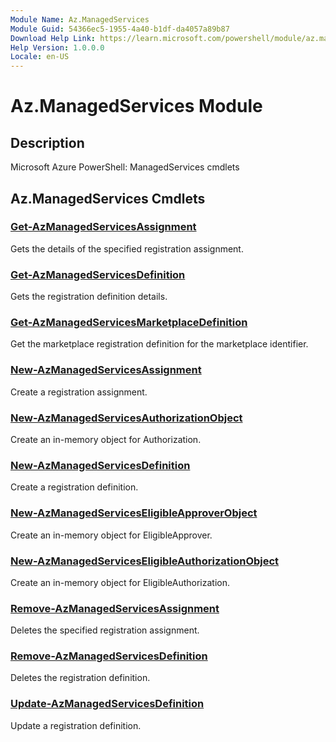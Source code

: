```yaml
---
Module Name: Az.ManagedServices
Module Guid: 54366ec5-1955-4a40-b1df-da4057a89b87
Download Help Link: https://learn.microsoft.com/powershell/module/az.managedservices
Help Version: 1.0.0.0
Locale: en-US
---
```


# Az.ManagedServices Module
## Description
Microsoft Azure PowerShell: ManagedServices cmdlets

## Az.ManagedServices Cmdlets
### [Get-AzManagedServicesAssignment](Get-AzManagedServicesAssignment.md)
Gets the details of the specified registration assignment.

### [Get-AzManagedServicesDefinition](Get-AzManagedServicesDefinition.md)
Gets the registration definition details.

### [Get-AzManagedServicesMarketplaceDefinition](Get-AzManagedServicesMarketplaceDefinition.md)
Get the marketplace registration definition for the marketplace identifier.

### [New-AzManagedServicesAssignment](New-AzManagedServicesAssignment.md)
Create a registration assignment.

### [New-AzManagedServicesAuthorizationObject](New-AzManagedServicesAuthorizationObject.md)
Create an in-memory object for Authorization.

### [New-AzManagedServicesDefinition](New-AzManagedServicesDefinition.md)
Create a registration definition.

### [New-AzManagedServicesEligibleApproverObject](New-AzManagedServicesEligibleApproverObject.md)
Create an in-memory object for EligibleApprover.

### [New-AzManagedServicesEligibleAuthorizationObject](New-AzManagedServicesEligibleAuthorizationObject.md)
Create an in-memory object for EligibleAuthorization.

### [Remove-AzManagedServicesAssignment](Remove-AzManagedServicesAssignment.md)
Deletes the specified registration assignment.

### [Remove-AzManagedServicesDefinition](Remove-AzManagedServicesDefinition.md)
Deletes the registration definition.

### [Update-AzManagedServicesDefinition](Update-AzManagedServicesDefinition.md)
Update a registration definition.

